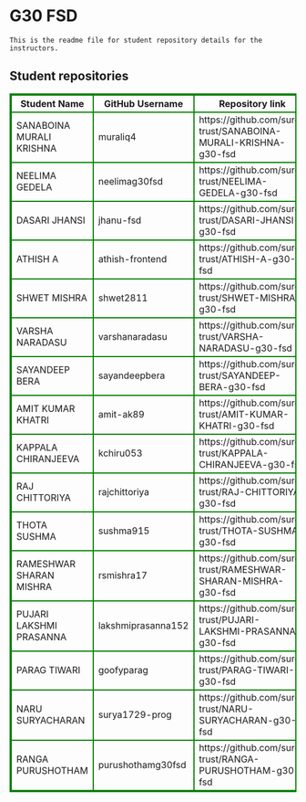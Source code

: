 # G30 FSD
    This is the readme file for student repository details for the instructors.
## Student repositories 
<table style="border : 2px solid green; width:100%;">
<tr >
<th style="border : 2px solid green;">Student Name</th>
<th style="border : 2px solid green;">GitHub Username</th>
<th style="border : 2px solid green;">Repository link</th>
</tr>
<tr style="border : 2px solid green;">
<td style="border : 2px solid green;">SANABOINA MURALI KRISHNA</td> 

<td style="border : 2px solid green;">muraliq4</td> 

<td style="border : 2px solid green;">https://github.com/sure-trust/SANABOINA-MURALI-KRISHNA-g30-fsd</td> 
</tr>

<tr style="border : 2px solid green;">
<td style="border : 2px solid green;">NEELIMA GEDELA</td> 

<td style="border : 2px solid green;">neelimag30fsd</td> 

<td style="border : 2px solid green;">https://github.com/sure-trust/NEELIMA-GEDELA-g30-fsd</td> 
</tr>

<tr style="border : 2px solid green;">
<td style="border : 2px solid green;">DASARI JHANSI</td> 

<td style="border : 2px solid green;">jhanu-fsd</td> 

<td style="border : 2px solid green;">https://github.com/sure-trust/DASARI-JHANSI-g30-fsd</td> 
</tr>

<tr style="border : 2px solid green;">
<td style="border : 2px solid green;">ATHISH A</td> 

<td style="border : 2px solid green;">athish-frontend</td> 

<td style="border : 2px solid green;">https://github.com/sure-trust/ATHISH-A-g30-fsd</td> 
</tr>

<tr style="border : 2px solid green;">
<td style="border : 2px solid green;">SHWET MISHRA</td> 

<td style="border : 2px solid green;">shwet2811</td> 

<td style="border : 2px solid green;">https://github.com/sure-trust/SHWET-MISHRA-g30-fsd</td> 
</tr>

<tr style="border : 2px solid green;">
<td style="border : 2px solid green;">VARSHA NARADASU</td> 

<td style="border : 2px solid green;">varshanaradasu</td> 

<td style="border : 2px solid green;">https://github.com/sure-trust/VARSHA-NARADASU-g30-fsd</td> 
</tr>

<tr style="border : 2px solid green;">
<td style="border : 2px solid green;">SAYANDEEP BERA</td> 

<td style="border : 2px solid green;">sayandeepbera</td> 

<td style="border : 2px solid green;">https://github.com/sure-trust/SAYANDEEP-BERA-g30-fsd</td> 
</tr>

<tr style="border : 2px solid green;">
<td style="border : 2px solid green;">AMIT KUMAR KHATRI</td> 

<td style="border : 2px solid green;">amit-ak89</td> 

<td style="border : 2px solid green;">https://github.com/sure-trust/AMIT-KUMAR-KHATRI-g30-fsd</td> 
</tr>

<tr style="border : 2px solid green;">
<td style="border : 2px solid green;">KAPPALA CHIRANJEEVA</td> 

<td style="border : 2px solid green;">kchiru053</td> 

<td style="border : 2px solid green;">https://github.com/sure-trust/KAPPALA-CHIRANJEEVA-g30-fsd</td> 
</tr>

<tr style="border : 2px solid green;">
<td style="border : 2px solid green;">RAJ CHITTORIYA</td> 

<td style="border : 2px solid green;">rajchittoriya</td> 

<td style="border : 2px solid green;">https://github.com/sure-trust/RAJ-CHITTORIYA-g30-fsd</td> 
</tr>

<tr style="border : 2px solid green;">
<td style="border : 2px solid green;">THOTA SUSHMA</td> 

<td style="border : 2px solid green;">sushma915</td> 

<td style="border : 2px solid green;">https://github.com/sure-trust/THOTA-SUSHMA-g30-fsd</td> 
</tr>

<tr style="border : 2px solid green;">
<td style="border : 2px solid green;">RAMESHWAR SHARAN MISHRA</td> 

<td style="border : 2px solid green;">rsmishra17</td> 

<td style="border : 2px solid green;">https://github.com/sure-trust/RAMESHWAR-SHARAN-MISHRA-g30-fsd</td> 
</tr>

<tr style="border : 2px solid green;">
<td style="border : 2px solid green;">PUJARI LAKSHMI PRASANNA</td> 

<td style="border : 2px solid green;">lakshmiprasanna152</td> 

<td style="border : 2px solid green;">https://github.com/sure-trust/PUJARI-LAKSHMI-PRASANNA-g30-fsd</td> 
</tr>

<tr style="border : 2px solid green;">
<td style="border : 2px solid green;">PARAG TIWARI</td> 

<td style="border : 2px solid green;">goofyparag</td> 

<td style="border : 2px solid green;">https://github.com/sure-trust/PARAG-TIWARI-g30-fsd</td> 
</tr>

<tr style="border : 2px solid green;">
<td style="border : 2px solid green;">NARU SURYACHARAN</td> 

<td style="border : 2px solid green;">surya1729-prog</td> 

<td style="border : 2px solid green;">https://github.com/sure-trust/NARU-SURYACHARAN-g30-fsd</td> 
</tr>

<tr style="border : 2px solid green;">
<td style="border : 2px solid green;">RANGA PURUSHOTHAM</td> 

<td style="border : 2px solid green;">purushothamg30fsd</td> 

<td style="border : 2px solid green;">https://github.com/sure-trust/RANGA-PURUSHOTHAM-g30-fsd</td> 
</tr>
